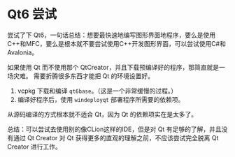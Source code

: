 # Qt6 尝试

尝试了下 Qt6，一句话总结：想要最快速地编写图形界面地程序，要么是使用C++和MFC，要么是根本就不要尝试使用C++开发图形界面，可以尝试使用C#和Avalonia。

如果使用 Qt 而不使用那个 QtCreator，并且下载预编译好的程序，那简直就是一场灾难。
需要折腾很多东西才能把 Qt 的环境设置好。

1. vcpkg 下载和编译 `qt6base`。（这是一个非常缓慢的过程。）
2. 编译好程序后，使用 `windeployqt` 部署程序所需要的依赖项。

从源码编译的方式根本就不适合 Qt，因为 Qt 的依赖项实在是太多了。

总结：可以尝试去使用别的像CLion这样的IDE，但是对 Qt 有足够的了解，并且没有通过 Qt Creator 对 Qt 获得更多的直观的理解之前，不应该尝试完全脱离 Qt Creator 进行工作。
